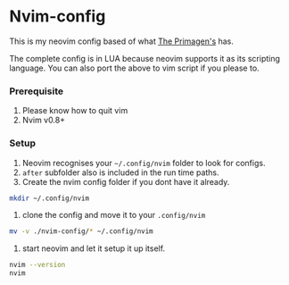 # Nvim-config

This is my neovim config based of what [The Primagen's](http://youtube.com/@ThePrimeagen) has.

The complete config is in LUA because neovim supports it as its scripting language.
You can also port the above to vim script if you please to.

### Prerequisite

1. Please know how to quit vim
2. Nvim v0.8+ 

### Setup

1. Neovim recognises your `~/.config/nvim` folder to look for configs.
2. `after` subfolder also is included in the run time paths.
3. Create the nvim config folder if you dont have it already.

```bash
mkdir ~/.config/nvim
```

1. clone the config and move it to your `.config/nvim`

```bash
mv -v ./nvim-config/* ~/.config/nvim
```

1. start neovim and let it setup it up itself.

```bash
nvim --version
nvim 
```

